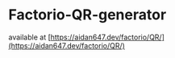 # Factorio-QR-generator
available at [https://aidan647.dev/factorio/QR/](https://aidan647.dev/factorio/QR/)
